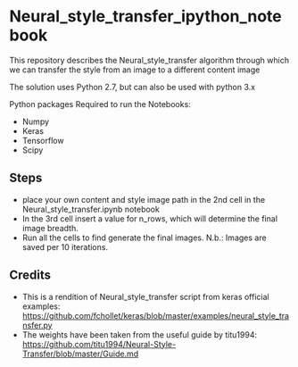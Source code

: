 # Neural_style_transfer_ipython_notebook

This repository describes the Neural_style_transfer algorithm through which we can transfer the style from an image to a different content image

The solution uses Python 2.7, but can also be used with python 3.x

Python packages Required to run the Notebooks: 
* Numpy
* Keras
* Tensorflow
* Scipy

## Steps

* place your own content and style image path in the 2nd cell in the Neural_style_transfer.ipynb notebook
* In the 3rd cell insert a value for n_rows, which will determine the final image breadth.
* Run all the cells to find generate the final images. N.b.: Images are saved per 10 iterations.

## Credits
* This is a rendition of Neural_style_transfer script from keras official examples: https://github.com/fchollet/keras/blob/master/examples/neural_style_transfer.py
* The weights have been taken from the useful guide by titu1994: https://github.com/titu1994/Neural-Style-Transfer/blob/master/Guide.md
